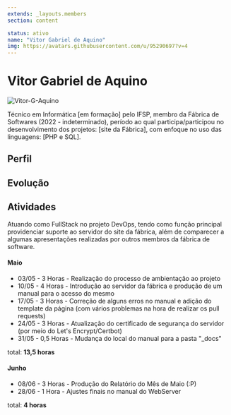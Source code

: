 ```yaml
---
extends: _layouts.members
section: content

status: ativo
name: "Vitor Gabriel de Aquino"
img: https://avatars.githubusercontent.com/u/95290697?v=4
---
```


# Vitor Gabriel de Aquino

![Vitor-G-Aquino](https://avatars.githubusercontent.com/u/95290697?v=4)

Técnico em Informática [em formação] pelo IFSP, membro da Fábrica de Softwares (2022 - indeterminado), período ao qual participa/participou no desenvolvimento dos projetos: [site da Fábrica], com enfoque no uso das linguagens: [PHP e SQL].

## Perfil

## Evolução

## Atividades
Atuando como FullStack no projeto DevOps, tendo como função principal providenciar suporte ao servidor do site da fábrica, além de comparecer a algumas apresentações realizadas por outros membros da fábrica de software.

#### Maio

- 03/05 - 3 Horas - Realização do processo de ambientação ao projeto
- 10/05 - 4 Horas - Introdução ao servidor da fábrica e produção de um manual para o acesso do mesmo
- 17/05 - 3 Horas - Correção de alguns erros no manual e adição do template da página (com vários problemas na hora de realizar os pull requests)
- 24/05 - 3 Horas - Atualização do certificado de segurança do servidor (por meio do Let's Encrypt/Certbot) 
- 31/05 - 0,5 Horas - Mudança do local do manual para a pasta "_docs"

total: **13,5 horas**

#### Junho 

- 08/06 - 3 Horas - Produção do Relatório do Mês de Maio (:P)
- 28/06 - 1 Hora - Ajustes finais no manual do WebServer

total: **4 horas**